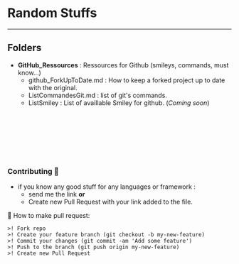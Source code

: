 # Random Stuffs
----------------------------------

Folders
--
* **GitHub_Ressources** : Ressources for Github (smileys, commands, must know...)
  * github_ForkUpToDate.md : How to keep a forked project up to date with the original.
  * ListCommandesGit.md  : list of git's commands. 
  * ListSmiley : List of availlable Smiley for github. (_Coming soon_)

<br>



<br><br><br><br>

### Contributing :pill:
* if you know any good stuff for any languages or framework :
    * send me the link **or**
    * Create new Pull Request with your link added to the file.
    
:office: How to make pull request:

    >! Fork repo
    >! Create your feature branch (git checkout -b my-new-feature)
    >! Commit your changes (git commit -am 'Add some feature')
    >! Push to the branch (git push origin my-new-feature)
    >! Create new Pull Request
